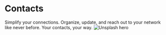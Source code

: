 # Contacts
Simplify your connections. Organize, update, and reach out to your network like never before. Your contacts, your way.
![Unsplash hero](https://images.unsplash.com/photo-1665686377065-08ba896d16fd?q=80&w=2670&auto=format&fit=crop&ixlib=rb-4.0.3&ixid=M3wxMjA3fDB8MHxwaG90by1wYWdlfHx8fGVufDB8fHx8fA%3D%3D)
